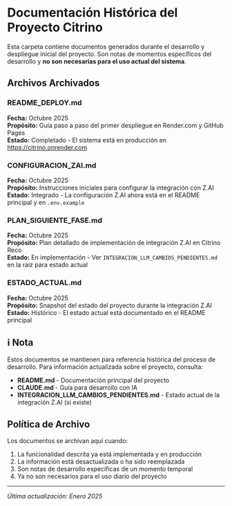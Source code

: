 # Documentación Histórica del Proyecto Citrino

Esta carpeta contiene documentos generados durante el desarrollo y despliegue inicial del proyecto. Son notas de momentos específicos del desarrollo y **no son necesarias para el uso actual del sistema**.

##  Archivos Archivados

### README_DEPLOY.md
**Fecha:** Octubre 2025  
**Propósito:** Guía paso a paso del primer despliegue en Render.com y GitHub Pages  
**Estado:** Completado - El sistema está en producción en https://citrino.onrender.com

### CONFIGURACION_ZAI.md
**Fecha:** Octubre 2025  
**Propósito:** Instrucciones iniciales para configurar la integración con Z.AI  
**Estado:** Integrado - La configuración Z.AI ahora está en el README principal y en `.env.example`

### PLAN_SIGUIENTE_FASE.md
**Fecha:** Octubre 2025  
**Propósito:** Plan detallado de implementación de integración Z.AI en Citrino Reco  
**Estado:** En implementación - Ver `INTEGRACION_LLM_CAMBIOS_PENDIENTES.md` en la raíz para estado actual

### ESTADO_ACTUAL.md
**Fecha:** Octubre 2025  
**Propósito:** Snapshot del estado del proyecto durante la integración Z.AI  
**Estado:** Histórico - El estado actual está documentado en el README principal

## ℹ Nota

Estos documentos se mantienen para referencia histórica del proceso de desarrollo. Para información actualizada sobre el proyecto, consulta:

- **README.md** - Documentación principal del proyecto
- **CLAUDE.md** - Guía para desarrollo con IA
- **INTEGRACION_LLM_CAMBIOS_PENDIENTES.md** - Estado actual de la integración Z.AI (si existe)

##  Política de Archivo

Los documentos se archivan aquí cuando:
1. La funcionalidad descrita ya está implementada y en producción
2. La información está desactualizada o ha sido reemplazada
3. Son notas de desarrollo específicas de un momento temporal
4. Ya no son necesarios para el uso diario del proyecto

---

*Última actualización: Enero 2025*
